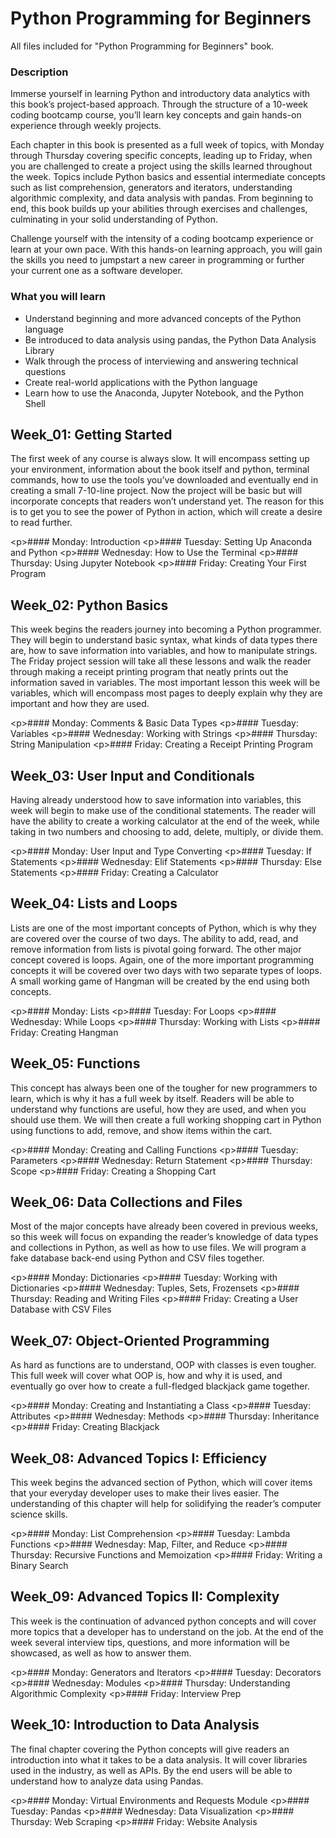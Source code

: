 # Python Programming for Beginners
<p>All files included for "Python Programming for Beginners" book.</p>

### Description
<p>
Immerse yourself in learning Python and introductory data analytics with this book’s 
project-based approach. Through the structure of a 10-week coding bootcamp course, you’ll 
learn key concepts and gain hands-on experience through weekly projects.
</p>

<p>
Each chapter in this book is presented as a full week of topics, with Monday through 
Thursday covering specific concepts, leading up to Friday, when you are challenged to 
create a project using the skills learned throughout the week. Topics include Python basics 
and essential intermediate concepts such as list comprehension, generators and iterators, 
understanding algorithmic complexity, and data analysis with pandas. From beginning to end, 
this book builds up your abilities through exercises and challenges, culminating in your 
solid understanding of Python.
</p>

<p>
Challenge yourself with the intensity of a coding bootcamp experience or learn at your own 
pace. With this hands-on learning approach, you will gain the skills you need to jumpstart 
a new career in programming or further your current one as a software developer.
</p>

### What you will learn
<p>
	<ul>
		<li>Understand beginning and more advanced concepts of the Python language</li>
		<li>Be introduced to data analysis using pandas, the Python Data Analysis Library</li>
		<li>Walk through the process of interviewing and answering technical questions</li>
		<li>Create real-world applications with the Python language</li>
		<li>Learn how to use the Anaconda, Jupyter Notebook, and the Python Shell</li>
	</ul>
</p>


## Week_01: Getting Started
<p>
The first week of any course is always slow. It will encompass setting up
your environment, information about the book itself and python, terminal
commands, how to use the tools you’ve downloaded and eventually end in
creating a small 7-10-line project. Now the project will be basic but will
incorporate concepts that readers won’t understand yet. The reason for
this is to get you to see the power of Python in action, which will create a
desire to read further.
</p>
&lt;p&gt;#### Monday: Introduction
&lt;p&gt;#### Tuesday: Setting Up Anaconda and Python
&lt;p&gt;#### Wednesday: How to Use the Terminal
&lt;p&gt;#### Thursday: Using Jupyter Notebook
&lt;p&gt;#### Friday: Creating Your First Program


## Week_02: Python Basics
<p>
This week begins the readers journey into becoming a Python
programmer. They will begin to understand basic syntax, what kinds of
data types there are, how to save information into variables, and how to
manipulate strings. The Friday project session will take all these lessons
and walk the reader through making a receipt printing program that neatly
prints out the information saved in variables. The most important lesson
this week will be variables, which will encompass most pages to deeply
explain why they are important and how they are used.
</p>
&lt;p&gt;#### Monday: Comments & Basic Data Types
&lt;p&gt;#### Tuesday: Variables
&lt;p&gt;#### Wednesday: Working with Strings
&lt;p&gt;#### Thursday: String Manipulation
&lt;p&gt;#### Friday: Creating a Receipt Printing Program


## Week_03: User Input and Conditionals
<p>
Having already understood how to save information into variables, this
week will begin to make use of the conditional statements. The reader will
have the ability to create a working calculator at the end of the week,
while taking in two numbers and choosing to add, delete, multiply, or
divide them.
</p>
&lt;p&gt;#### Monday: User Input and Type Converting
&lt;p&gt;#### Tuesday: If Statements
&lt;p&gt;#### Wednesday: Elif Statements
&lt;p&gt;#### Thursday: Else Statements
&lt;p&gt;#### Friday: Creating a Calculator


## Week_04: Lists and Loops
<p>
Lists are one of the most important concepts of Python, which is why
they are covered over the course of two days. The ability to add, read, and
remove information from lists is pivotal going forward. The other major
concept covered is loops. Again, one of the more important programming
concepts it will be covered over two days with two separate types of loops.
A small working game of Hangman will be created by the end using both
concepts.
</p>
&lt;p&gt;#### Monday: Lists
&lt;p&gt;#### Tuesday: For Loops
&lt;p&gt;#### Wednesday: While Loops
&lt;p&gt;#### Thursday: Working with Lists
&lt;p&gt;#### Friday: Creating Hangman


## Week_05: Functions
<p>
This concept has always been one of the tougher for new programmers to
learn, which is why it has a full week by itself. Readers will be able to
understand why functions are useful, how they are used, and when you
should use them. We will then create a full working shopping cart in
Python using functions to add, remove, and show items within the cart.
</p>
&lt;p&gt;#### Monday: Creating and Calling Functions
&lt;p&gt;#### Tuesday: Parameters
&lt;p&gt;#### Wednesday: Return Statement
&lt;p&gt;#### Thursday: Scope
&lt;p&gt;#### Friday: Creating a Shopping Cart


## Week_06: Data Collections and Files
<p>
Most of the major concepts have already been covered in previous weeks,
so this week will focus on expanding the reader’s knowledge of data types
and collections in Python, as well as how to use files. We will program a
fake database back-end using Python and CSV files together.
</p>
&lt;p&gt;#### Monday: Dictionaries
&lt;p&gt;#### Tuesday: Working with Dictionaries
&lt;p&gt;#### Wednesday: Tuples, Sets, Frozensets
&lt;p&gt;#### Thursday: Reading and Writing Files
&lt;p&gt;#### Friday: Creating a User Database with CSV Files


## Week_07: Object-Oriented Programming
<p>
As hard as functions are to understand, OOP with classes is even tougher.
This full week will cover what OOP is, how and why it is used, and
eventually go over how to create a full-fledged blackjack game together.
</p>
&lt;p&gt;#### Monday: Creating and Instantiating a Class
&lt;p&gt;#### Tuesday: Attributes
&lt;p&gt;#### Wednesday: Methods
&lt;p&gt;#### Thursday: Inheritance
&lt;p&gt;#### Friday: Creating Blackjack


## Week_08: Advanced Topics I: Efficiency
<p>
This week begins the advanced section of Python, which will cover items
that your everyday developer uses to make their lives easier. The
understanding of this chapter will help for solidifying the reader’s
computer science skills.
</p>
&lt;p&gt;#### Monday: List Comprehension
&lt;p&gt;#### Tuesday: Lambda Functions
&lt;p&gt;#### Wednesday: Map, Filter, and Reduce
&lt;p&gt;#### Thursday: Recursive Functions and Memoization
&lt;p&gt;#### Friday: Writing a Binary Search


## Week_09: Advanced Topics II: Complexity
<p>
This week is the continuation of advanced python concepts and will
cover more topics that a developer has to understand on the job. At the end
of the week several interview tips, questions, and more information will be showcased, 
as well as how to answer them.
</p>
&lt;p&gt;#### Monday: Generators and Iterators
&lt;p&gt;#### Tuesday: Decorators
&lt;p&gt;#### Wednesday: Modules
&lt;p&gt;#### Thursday: Understanding Algorithmic Complexity
&lt;p&gt;#### Friday: Interview Prep


## Week_10: Introduction to Data Analysis
<p>
The final chapter covering the Python concepts will give readers an
introduction into what it takes to be a data analysis. It will cover libraries 
used in the industry, as well as APIs. By the end users will be able to
understand how to analyze data using Pandas.
</p>
&lt;p&gt;#### Monday: Virtual Environments and Requests Module
&lt;p&gt;#### Tuesday: Pandas
&lt;p&gt;#### Wednesday: Data Visualization
&lt;p&gt;#### Thursday: Web Scraping
&lt;p&gt;#### Friday: Website Analysis